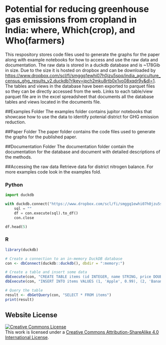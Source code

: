 # Potential for reducing greenhouse gas emissions from cropland in India: where, Which(crop), and Who(farmers) 

This respository stores code files used to generate the graphs for the paper along with example notebooks for how to access and use the raw data and documentation. The raw data is stored in a duckdb database and is ~178Gib in size. Due to the size it is hosted on dropbox and can be downloaded by https://www.dropbox.com/scl/fi/smggq1ewhi07h0jzu5spq/india_agriculture_census_ghg_results_v2.duckdb?rlkey=ipch2mku8rtb0x1vo08xqdr9y&dl=1. The tables and views in the database have been exported to parquet files so they can be directly accessed from the web. Links to each table/view parquet file are in the excel spreadsheet that documents all the database tables and views located in the documents file. 


##Examples Folder
The examples folder contains jupitor notebooks that showcase how to use the data to identify potenial district for GHG emission reduction. 

##Paper Folder
The paper folder contains the code files used to generate the graphs for the published paper. 

##Documentation Folder
The documentation folder contain the documentation for the database and document with detailed descriptions of the methods.

##Accessing the raw data 
Retrieve data for district nitrogen balance. 
For more examples code look in the examples fold.
### Python
```python
import duckdb 

with duckdb.connect("https://www.dropbox.com/scl/fi/smggq1ewhi07h0jzu5spq/india_agriculture_census_ghg_results_v2.duckdb?rlkey=ipch2mku8rtb0x1vo08xqdr9y&dl=0",readonly=True) as conn:
    sql = ""
    df = con.execute(sql).to_df()
    con.close

df.head(5)

```
    
### R
```r
library(duckdb)

# Create a connection to an in-memory DuckDB database
con <- dbConnect(duckdb::duckdb(), dbdir = ":memory:")

# Create a table and insert some data
dbExecute(con, "CREATE TABLE items (id INTEGER, name STRING, price DOUBLE)")
dbExecute(con, "INSERT INTO items VALUES (1, 'Apple', 0.99), (2, 'Banana', 0.59), (3, 'Cherry', 2.99)")

# Query the table
result <- dbGetQuery(con, "SELECT * FROM items")
print(result)
```
## Website License
<a rel="license" href="http://creativecommons.org/licenses/by-sa/4.0/"><img alt="Creative Commons License" style="border-width:0" src="https://i.creativecommons.org/l/by-sa/4.0/88x31.png" /></a><br />This work is licensed under a <a rel="license" href="http://creativecommons.org/licenses/by-sa/4.0/">Creative Commons Attribution-ShareAlike 4.0 International License</a>.
